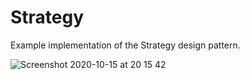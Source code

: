 # Strategy

Example implementation of the Strategy design pattern.

![Screenshot 2020-10-15 at 20 15 42](https://user-images.githubusercontent.com/17026751/96175858-648a7680-0f23-11eb-8fd4-c19abb567d37.png)
